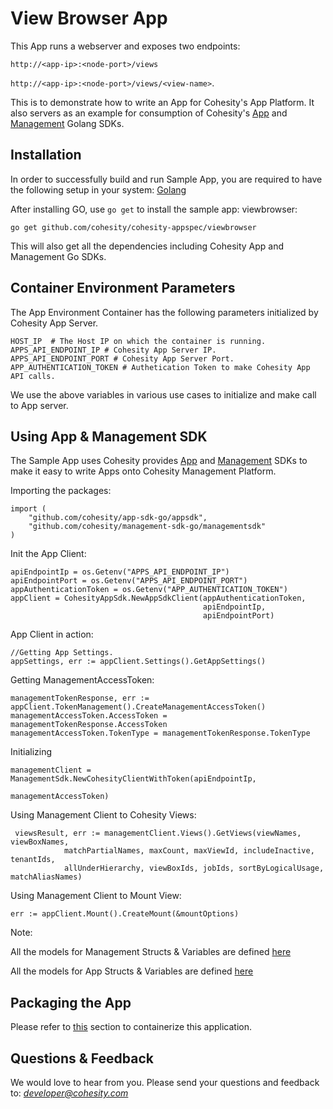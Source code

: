 View Browser App
=================

This App runs a webserver and exposes two endpoints: 

`http://<app-ip>:<node-port>/views`  

`http://<app-ip>:<node-port>/views/<view-name>`.
 
This is to demonstrate how to write an App for Cohesity's App
Platform. It also servers as an example for consumption of Cohesity's [App](https://github.com/cohesity/app-sdk-go)
and [Management](https://github.com/cohesity/management-sdk-go) Golang SDKs.

## Installation
In order to successfully build and run Sample App, you are required to 
have the following setup in your system: [Golang](https://golang.org/doc/install)

After installing GO, use `go get` to install the sample app: viewbrowser:

```go get github.com/cohesity/cohesity-appspec/viewbrowser```

This will also get all the dependencies including Cohesity App and 
Management Go SDKs.

## Container Environment Parameters
The App Environment Container has the following parameters initialized by 
Cohesity App Server.
```
HOST_IP  # The Host IP on which the container is running.
APPS_API_ENDPOINT_IP # Cohesity App Server IP.
APPS_API_ENDPOINT_PORT # Cohesity App Server Port.
APP_AUTHENTICATION_TOKEN # Authetication Token to make Cohesity App API calls. 
```
We use the above variables in various use cases to initialize and make call to  App server.

## Using App & Management SDK
The Sample App uses
Cohesity provides [App](https://github.com/cohesity/app-sdk-go)
and [Management](https://github.com/cohesity/management-sdk-go) SDKs to 
make it easy to write Apps onto Cohesity Management Platform.

Importing the packages:
```
import (
    "github.com/cohesity/app-sdk-go/appsdk",
    "github.com/cohesity/management-sdk-go/managementsdk"
)
```

Init the App Client:
```
apiEndpointIp = os.Getenv("APPS_API_ENDPOINT_IP")
apiEndpointPort = os.Getenv("APPS_API_ENDPOINT_PORT")
appAuthenticationToken = os.Getenv("APP_AUTHENTICATION_TOKEN")
appClient = CohesityAppSdk.NewAppSdkClient(appAuthenticationToken,
                                           apiEndpointIp,
                                           apiEndpointPort)
```
App Client in action:
```
//Getting App Settings.
appSettings, err := appClient.Settings().GetAppSettings()
```

Getting  ManagementAccessToken:
```
managementTokenResponse, err := appClient.TokenManagement().CreateManagementAccessToken() 
managementAccessToken.AccessToken = managementTokenResponse.AccessToken
managementAccessToken.TokenType = managementTokenResponse.TokenType
```
Initializing
```
managementClient = ManagementSdk.NewCohesityClientWithToken(apiEndpointIp, 
                                                            managementAccessToken)
```               

Using Management Client to Cohesity Views:
```
 viewsResult, err := managementClient.Views().GetViews(viewNames, viewBoxNames,
            matchPartialNames, maxCount, maxViewId, includeInactive, tenantIds,
            allUnderHierarchy, viewBoxIds, jobIds, sortByLogicalUsage, matchAliasNames)
```

Using Management Client to Mount View:
```
err := appClient.Mount().CreateMount(&mountOptions)
```

Note: 

All the models for Management Structs & Variables are defined [here](https://github.com/cohesity/management-sdk-go/models)

All the models for App Structs & Variables are defined [here](https://github.com/cohesity/app-sdk-go/models)


## Packaging the App
Please refer to [this](README-Container.md) section to containerize this 
application.
## Questions & Feedback
We would love to hear from you. Please send your questions and feedback to: 
*developer@cohesity.com*

